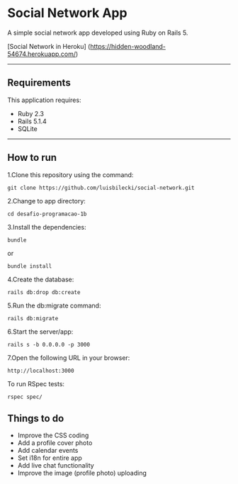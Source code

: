 # Social Network App

A simple social network app developed using Ruby on Rails 5.

[Social Network in Heroku] (https://hidden-woodland-54674.herokuapp.com/)

--------------

## Requirements

This application requires:

* Ruby 2.3
* Rails 5.1.4
* SQLite

--------------
## How to run

1.Clone this repository using the command:

```
git clone https://github.com/luisbilecki/social-network.git
```

2.Change to app directory:

```
cd desafio-programacao-1b
```

3.Install the dependencies:

```
bundle
```

or

```
bundle install
```

4.Create the database:

```
rails db:drop db:create
```

5.Run the db:migrate command:

```
rails db:migrate
```

6.Start the server/app:

```
rails s -b 0.0.0.0 -p 3000
```

7.Open the following URL in your browser:

```
http://localhost:3000
```

To run RSpec tests:

```
rspec spec/
```

## Things to do

* Improve the CSS coding
* Add a profile cover photo
* Add calendar events
* Set i18n for entire app
* Add live chat functionality
* Improve the image (profile photo) uploading
